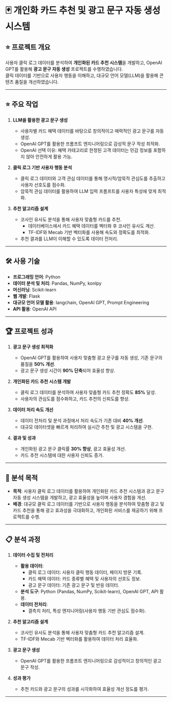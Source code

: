# 🃏 개인화 카드 추천 및 광고 문구 자동 생성 시스템

## ⭐ 프로젝트 개요
사용자 클릭 로그 데이터를 분석하여 **개인화된 카드 추천 시스템**을 개발하고, OpenAI GPT를 활용해 **광고 문구 자동 생성** 프로젝트를 수행하였습니다.  
클릭 데이터를 기반으로 사용자 행동을 이해하고, 대규모 언어 모델(LLM)을 활용해 콘텐츠 품질을 개선하였습니다.

---

## ⭐ 주요 작업
1. **LLM을 활용한 광고 문구 생성**
   - 사용자별 카드 혜택 데이터를 바탕으로 창의적이고 매력적인 광고 문구를 자동 생성.
   - OpenAI GPT를 활용한 프롬프트 엔지니어링으로 감성적 문구 작성 최적화.
   - OpenAI 선택 이유: 혜택 카테고리로 한정된 고객 데이터는 민감 정보를 포함하지 않아 안전하게 활용 가능.

2. **클릭 로그 기반 사용자 행동 분석**
   - 클릭 로그 데이터와 고객 관심 데이터를 통해 명시적/암묵적 관심도를 추출하고 사용자 선호도를 점수화.
   - 암묵적 관심 데이터를 활용하여 LLM 입력 프롬프트를 사용자 특성에 맞게 최적화.

3. **추천 알고리즘 설계**
   - 코사인 유사도 분석을 통해 사용자 맞춤형 카드를 추천.
     - 데이터베이스에서 카드 혜택 데이터를 벡터화 후 코사인 유사도 계산.
     - TF-IDF와 Mecab 기반 벡터화를 사용해 속도와 정확도를 최적화.
   - 추천 결과를 LLM이 이해할 수 있도록 데이터 전처리.

---

## 🛠️ 사용 기술
- **프로그래밍 언어**: Python
- **데이터 분석 및 처리**: Pandas, NumPy, konlpy
- **머신러닝**: Scikit-learn
- **웹 개발**: Flask
- **대규모 언어 모델 활용**: langchain, OpenAI GPT, Prompt Engineering
- **API 활용**: OpenAI API

---

## 🏆 프로젝트 성과
1. **광고 문구 생성 최적화**
   - OpenAI GPT를 활용하여 사용자 맞춤형 광고 문구를 자동 생성, 기존 문구의 품질을 **50% 개선**.
   - 광고 문구 생성 시간이 **90% 단축**되어 효율성 향상.

2. **개인화된 카드 추천 시스템 개발**
   - 클릭 로그 데이터를 분석하여 사용자 맞춤형 카드 추천 정확도 **85%** 달성.
   - 사용자의 관심도를 점수화하고, 카드 추천의 신뢰도를 향상.

3. **데이터 처리 속도 개선**
   - 데이터 전처리 및 분석 과정에서 처리 속도가 기존 대비 **40% 개선**.
   - 대규모 데이터셋을 빠르게 처리하여 실시간 추천 및 광고 시스템을 구현.

4. **결과 및 성과**
   - 개인화된 광고 문구 클릭률 **30% 향상**, 광고 효율성 개선.
   - 카드 추천 시스템에 대한 사용자 신뢰도 증가.

---

## 🎯 분석 목적
- **목적**: 사용자 클릭 로그 데이터를 활용하여 개인화된 카드 추천 시스템과 광고 문구 자동 생성 시스템을 개발하고, 광고 효율성을 높이며 사용자 경험을 개선.
- **배경**: 대규모 클릭 로그 데이터를 기반으로 사용자 행동을 분석하여 맞춤형 광고 및 카드 추천을 통해 광고 효과성을 극대화하고, 개인화된 서비스를 제공하기 위해 프로젝트를 수행.

---

## 📋 분석 과정

1. **데이터 수집 및 전처리**
   - **활용 데이터**:
     - 클릭 로그 데이터: 사용자 클릭 행동 데이터, 페이지 방문 기록.
     - 카드 혜택 데이터: 카드 종류별 혜택 및 사용자의 선호도 정보.
     - 광고 문구 데이터: 기존 광고 문구 및 반응 데이터.
   - **분석 도구**: Python (Pandas, NumPy, Scikit-learn), OpenAI GPT, API 활용.
   - **데이터 전처리**:
     - 결측치 처리, 특성 엔지니어링(사용자 행동 기반 관심도 점수화).

2. **추천 알고리즘 설계**
   - 코사인 유사도 분석을 통해 사용자 맞춤형 카드 추천 알고리즘 설계.
   - TF-IDF와 Mecab 기반 벡터화를 활용하여 데이터 처리 효율화.

3. **광고 문구 생성**
   - OpenAI GPT를 활용한 프롬프트 엔지니어링으로 감성적이고 창의적인 광고 문구 작성.

4. **성과 평가**
   - 추천 카드와 광고 문구의 성과를 시각화하여 효율성 개선 정도를 평가.

---
